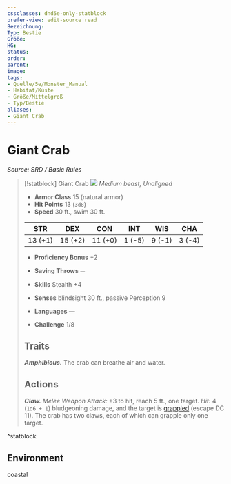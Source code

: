 ```yaml
---
cssclasses: dnd5e-only-statblock
prefer-view: edit-source read
Bezeichnung: 
Typ: Bestie
Größe: 
HG: 
status:
order:
parent:
image: 
tags:
- Quelle/5e/Monster_Manual
- Habitat/Küste
- Größe/Mittelgroß
- Typ/Bestie
aliases:
- Giant Crab
---
```

# Giant Crab
*Source: SRD / Basic Rules*  

> [!statblock] Giant Crab
> ![](compendium/bestiary/beast/token/giant-crab.png#token)
> *Medium beast, Unaligned*
> 
> - **Armor Class** 15  (natural armor)
> - **Hit Points** 13 (`3d8`)
> - **Speed** 30 ft., swim 30 ft.
> 
> |STR|DEX|CON|INT|WIS|CHA|
> |:---:|:---:|:---:|:---:|:---:|:---:|
> |13 (+1)|15 (+2)|11 (+0)| 1 (-5)| 9 (-1)| 3 (-4)|
> 
> - **Proficiency Bonus** +2
> - **Saving Throws** ⏤
> - **Skills** Stealth +4
> - **Senses** blindsight 30 ft., passive Perception 9
> 
> - **Languages** —
> - **Challenge** 1/8
> 
> ## Traits
> 
> ***Amphibious.*** The crab can breathe air and water.
> 
> ## Actions
> 
> ***Claw.*** *Melee Weapon Attack:* +3 to hit, reach 5 ft., one target. *Hit:* 4 (`1d6 + 1`) bludgeoning damage, and the target is [grappled](rules/conditions.md#grappled) (escape DC 11). The crab has two claws, each of which can grapple only one target.

^statblock

## Environment

coastal
